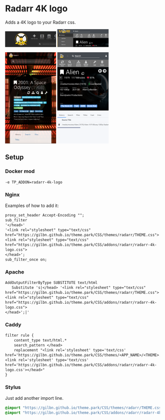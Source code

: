 # Radarr 4K logo

Adds a 4K logo to your Radarr css.

<p>
<a href="desktop.png" rel="noopener"><img src="desktop.png" alt="Screen Shot 1" width="33%" /></a>
<a href="v3-desktop.png" rel="noopener"><img src="v3-desktop.png" alt="Screen Shot 2" width="33%" /></a>
</p>
<p>
<a href="mobile.png" rel="noopener"><img src="mobile.png" alt="Screen Shot 1" width="33%" /></a>
<a href="v3-mobile.png" rel="noopener"><img src="v3-mobile.png" alt="Screen Shot 2" width="33%" /></a>
</p>

## Setup

### Docker mod

`-e TP_ADDON=radarr-4k-logo`

### Nginx

Examples of how to add it:

```nginx
proxy_set_header Accept-Encoding "";
sub_filter
'</head>'
'<link rel="stylesheet" type="text/css" href="https://gilbn.github.io/theme.park/CSS/themes/radarr/THEME.css">
<link rel="stylesheet" type="text/css" href="https://gilbn.github.io/theme.park/CSS/addons/radarr/radarr-4k-logo.css">
</head>';
sub_filter_once on;
```

### Apache

```nginx
AddOutputFilterByType SUBSTITUTE text/html
   Substitute 's|</head> '<link rel="stylesheet" type="text/css" href="https://gilbn.github.io/theme.park/CSS/themes/radarr/THEME.css"><link rel="stylesheet" type="text/css" href="https://gilbn.github.io/theme.park/CSS/addons/radarr/radarr-4k-logo.css">
</head>';|'
```

### Caddy

```nginx
filter rule {
    content_type text/html.*
    search_pattern </head>
    replacement "<link rel='stylesheet' type='text/css' href='https://gilbn.github.io/theme.park/CSS/themes/<APP_NAME>/<THEME>.css'><link rel='stylesheet' type='text/css' href='https://gilbn.github.io/theme.park/CSS/addons/radarr/radarr-4k-logo.css'></head>"
}
```

### Stylus

Just add another import line.

```css
@import "https://gilbn.github.io/theme.park/CSS/themes/radarr/THEME.css";
@import "https://gilbn.github.io/theme.park/CSS/addons/radarr/radarr-4k-logo.css";
```